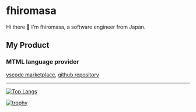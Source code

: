 # fhiromasa

Hi there 👋 I'm fhiromasa, a software engineer from Japan.

## My Product

### MTML language provider

[vscode marketplace](https://marketplace.visualstudio.com/items?itemName=fhiromasa.mtml-language-provider),
[github repository](https://github.com/fhiromasa/mtml-language-provider)

---

[![Top Langs](https://github-readme-stats.vercel.app/api/top-langs/?username=fhiromasa&layout=compact&theme=dark)](https://github.com/anuraghazra/github-readme-stats)

[![trophy](https://github-profile-trophy.vercel.app/?username=fhiromasa&theme=onedark&column=4)](https://github.com/ryo-ma/github-profile-trophy)
